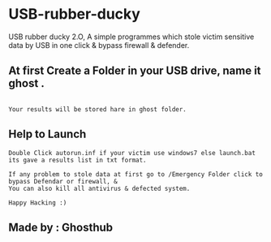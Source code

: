 # USB-rubber-ducky
USB rubber ducky 2.O, A simple programmes which stole victim sensitive data by USB in one click &amp; bypass firewall &amp; defender.

## At first Create a Folder in your USB drive, name it ghost . 

``` 

Your results will be stored hare in ghost folder.

```

## Help to Launch
```
Double Click autorun.inf if your victim use windows7 else launch.bat its gave a results list in txt format.

If any problem to stole data at first go to /Emergency Folder click to bypass Defendar or firewall, & 
You can also kill all antivirus & defected system.

Happy Hacking :) 

``` 

## Made by : Ghosthub 
